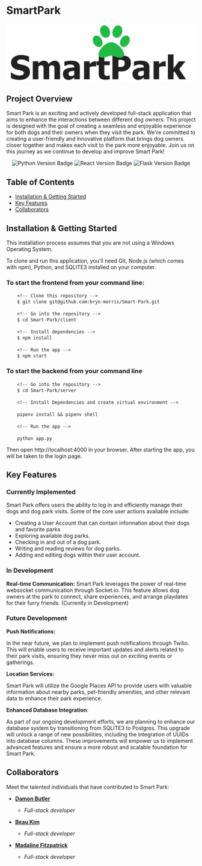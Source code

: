 
# SmartPark

<img src = "./img/10-2_readme.png" alt="project banner"/>

## Project Overview

Smart Park is an exciting and actively developed full-stack application that aims to enhance the interactions between different dog owners. This project is designed with the goal of creating a seamless and enjoyable experience for both dogs and their owners when they visit the park. We're committed to creating a user-friendly and innovative platform that brings dog owners closer together and makes each visit to the park more enjoyable. Join us on this journey as we continue to develop and improve Smart Park!

<div id="badges" align="center">
  <img src="https://shields.io/badge/python-v3.8-blue" alt="Python Version Badge"/>
  <img src="https://img.shields.io/badge/react-v18.2.0-orange" alt="React Version Badge"/>
  <img src="https://img.shields.io/badge/flask-v2.2.3-green" alt="Flask Version Badge"/>
</div>

## Table of Contents
 - [Installation & Getting Started](#installation--getting-started)
 - [Key Features](#key-features)
 - [Collaborators](#collaborators)

## Installation & Getting Started

This installation process assumes that you are not using a Windows Operating System. 

To clone and run this application, you'll need Git, Node.js (which comes with npm), Python, and SQLITE3 installed on your computer. 

### To start the frontend from your command line:

        <!-- Clone this repository -->
        $ git clone git@github.com:bryn-morris/Smart-Park.git

        <!-- Go into the repository -->
        $ cd Smart-Park/client

        <!-- Install dependencies -->
        $ npm install

        <!-- Run the app -->
        $ npm start

### To start the backend from your command line

        <!-- Go into the repository -->
        $ cd Smart-Park/server

        <!-- Install Dependencies and create virtual environment -->

        pipenv install && pipenv shell

        <!-- Run the app -->

        python app.py

Then open http://localhost:4000 in your browser.
After starting the app, you will be taken to the login page.

## Key Features 

### Currently Implemented

Smart Park offers users the ability to log in and efficiently manage their dogs and dog park visits. Some of the core user actions avaliable include:

 - Creating a User Account that can contain information about their dogs and favorite parks
 - Exploring available dog parks.
 - Checking in and out of a dog park.
 - Writing and reading reviews for dog parks.
 - Adding and editing dogs within their user account.

### In Development

**Real-time Communication:** Smart Park leverages the power of real-time websocket communication through Socket.io. This feature allows dog owners at the park to connect, share experiences, and arrange playdates for their furry friends. (Currently in Development)

### Future Development

**Push Notifications:** 

In the near future, we plan to implement push notifications through Twilio. This will enable users to receive important updates and alerts related to their park visits, ensuring they never miss out on exciting events or gatherings.

**Location Services:** 

Smart Park will utilize the Google Places API to provide users with valuable information about nearby parks, pet-friendly amenities, and other relevant data to enhance their park experience. 

**Enhanced Database Integration**: 

As part of our ongoing development efforts, we are planning to enhance our database system by transitioning from SQLITE3 to Postgres. This upgrade will unlock a range of new possibilities, including the integration of UUIDs into database columns. These improvements will empower us to implement advanced features and ensure a more robust and scalable foundation for Smart Park.

## Collaborators

Meet the talented individuals that have contributed to Smart Park:

- [**Damon Butler**](https://github.com/DamonButler)
  - *Full-stack developer*

- [**Beau Kim**](https://github.com/chasecivillion)
  - *Full-stack developer*

- [**Madaline Fitzpatrick**](https://github.com/madalinefitz)
  - *Full-stack developer*



